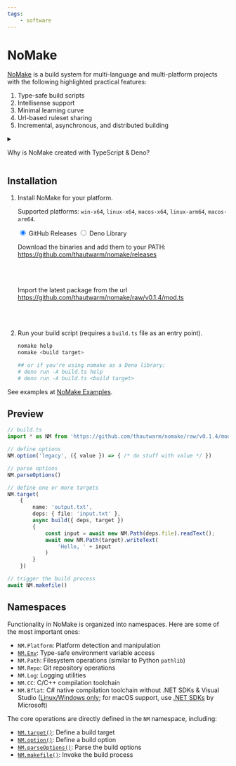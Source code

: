 ```yaml
---
tags:
    - software
---
```

# NoMake

[NoMake](https://github.com/thautwarm/nomake) is a build system for multi-language and multi-platform projects with the following highlighted practical features:

1. Type-safe build scripts
2. Intellisense support
3. Minimal learning curve
4. Url-based ruleset sharing
5. Incremental, asynchronous, and distributed building

<details>

<summary>

Why is NoMake created with TypeScript & Deno?

</summary>

NoMake achieves most of these features by using TypeScript, a statically typed language that is widely adopted in the industry and has been proven to have a good trade-off between static typing and real-world usability.

Deno fundamentally eases the sharing and reusing of build scripts and ruleset libraries. It also allows distributing the build process across multiple machines by cross-compiling and single-file bundling.

</details>

## Installation

<script type="text/javascript">
    function copyToClipboard(id) {
        var copyText = document.getElementById(id);
        // Copy the text inside the text field
        navigator.clipboard.writeText(copyText.innerText);
    }
</script>

1. Install NoMake for your platform.

    Supported platforms: `win-x64`, `linux-x64`, `macos-x64`, `linux-arm64`, `macos-arm64`.

    <div class="site33-tabs">
        <input type="radio" name="site33-tabs" id="site33-tab1" checked>
        <label for="site33-tab1">GitHub Releases</label>
        <input type="radio" name="site33-tabs" id="site33-tab2">
        <label for="site33-tab2">Deno Library</label>
        <div class="site33-tab-content" id="site33-content1" style="min-height: 6em">
            <p> Download the binaries and add them to your PATH: <a href="https://github.com/thautwarm/nomake/releases">https://github.com/thautwarm/nomake/releases</a> </p>
        </div>
        <div class="site33-tab-content" id="site33-content2" style="min-height: 6em">
            <p> Import the latest package from the url <a href="https://github.com/thautwarm/nomake/raw/v0.1.4/mod.ts"> https://github.com/thautwarm/nomake/raw/v0.1.4/mod.ts </a> </p>
        </div>
    </div>

2. Run your build script (requires a `build.ts` file as an entry point).

    ```bash
    nomake help
    nomake <build target>

    ## or if you're using nomake as a Deno library:
    # deno run -A build.ts help
    # deno run -A build.ts <build target>
    ```

See examples at [NoMake Examples](https://github.com/thautwarm/nomake/tree/main/example).

## Preview

```typescript
// build.ts
import * as NM from 'https://github.com/thautwarm/nomake/raw/v0.1.4/mod.ts'

// define options
NM.option('legacy', ({ value }) => { /* do stuff with value */ })

// parse options
NM.parseOptions()

// define one or more targets
NM.target(
    {
        name: 'output.txt',
        deps: { file: 'input.txt' },
        async build({ deps, target })
        {
            const input = await new NM.Path(deps.file).readText();
            await new NM.Path(target).writeText(
                'Hello, ' + input
            )
        }
    })

// trigger the build process
await NM.makefile()
```

## Namespaces

Functionality in NoMake is organized into namespaces. Here are some of the most important ones:

- `NM.Platform`: Platform detection and manipulation
- [`NM.Env`](./3-env.md): Type-safe environment variable access
- `NM.Path`: Filesystem operations (similar to Python `pathlib`)
- `NM.Repo`: Git repository operations
- `NM.Log`: Logging utilities
- `NM.CC`: C/C++ compilation toolchain
- `NM.Bflat`: C# native compilation toolchain without .NET SDKs & Visual Studio ([Linux/Windows only](https://github.com/bflattened/bflat/issues/110); for macOS support, use [.NET SDKs](https://learn.microsoft.com/en-us/dotnet/core/install/macos) by Microsoft)

The core operations are directly defined in the `NM` namespace, including:
- [`NM.target()`](./2-core/target.md): Define a build target
- [`NM.option()`](./2-core/option.md): Define a build option
- [`NM.parseOptions()`](./2-core/parseOptions.md): Parse the build options
- [`NM.makefile()`](./2-core/makefile.md): Invoke the build process


